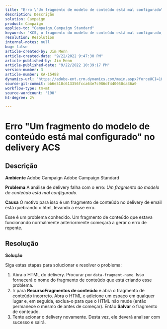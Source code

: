 ```yaml
---
title: "Erro \"Um fragmento de modelo de conteúdo está mal configurado\" no delivery ACS"
description: Descrição
solution: Campaign
product: Campaign
applies-to: "Campaign,Campaign Standard"
keywords: "KCS, o fragmento do modelo de conteúdo está mal configurado, ACS, Adobe Campaign Standard, Adobe Campaign, HTML, delivery, data-fragment-name, erro, "
resolution: Resolution
internal-notes: null
bug: false
article-created-by: Jim Menn
article-created-date: "9/22/2022 9:47:30 PM"
article-published-by: Jim Menn
article-published-date: "9/22/2022 10:39:17 PM"
version-number: 3
article-number: KA-15488
dynamics-url: "https://adobe-ent.crm.dynamics.com/main.aspx?forceUCI=1&pagetype=entityrecord&etn=knowledgearticle&id=30fc9223-c03a-ed11-9db1-0022480866ad"
source-git-commit: bb6e510c613356fcca64e7c986df440050ca36a0
workflow-type: tm+mt
source-wordcount: '190'
ht-degree: 2%

---
```


# Erro &quot;Um fragmento do modelo de conteúdo está mal configurado&quot; no delivery ACS

## Descrição


<b>Ambiente</b>
Adobe Campaign Adobe Campaign Standard

<b>Problema</b>
A análise de delivery falha com o erro: *Um fragmento do modelo de conteúdo está mal configurado.*

<b>Causa</b>
O motivo para isso é um fragmento de conteúdo no delivery de email está quebrando o html, levando a esse erro.

Esse é um problema conhecido. Um fragmento de conteúdo que estava funcionando normalmente anteriormente começará a gerar o erro de repente.


## Resolução


<b>Solução</b>

Siga estas etapas para solucionar e resolver o problema:

1. Abra o HTML do delivery. Procurar por `data-fragment-name`. Isso fornecerá o nome do fragmento de conteúdo que está criando esse problema.
2. Ir para <b>Recurso</b><b>Fragmentos de conteúdo</b> e abra o fragmento de conteúdo incorreto. Abra o HTML e adicione um espaço em qualquer lugar e, em seguida, exclua-o para que o HTML não mude (então permanece o mesmo de antes de começar). Então <b>Salvar</b> o fragmento de conteúdo.
3. Tente acionar o delivery novamente. Desta vez, ele deverá analisar com sucesso e sairá.

